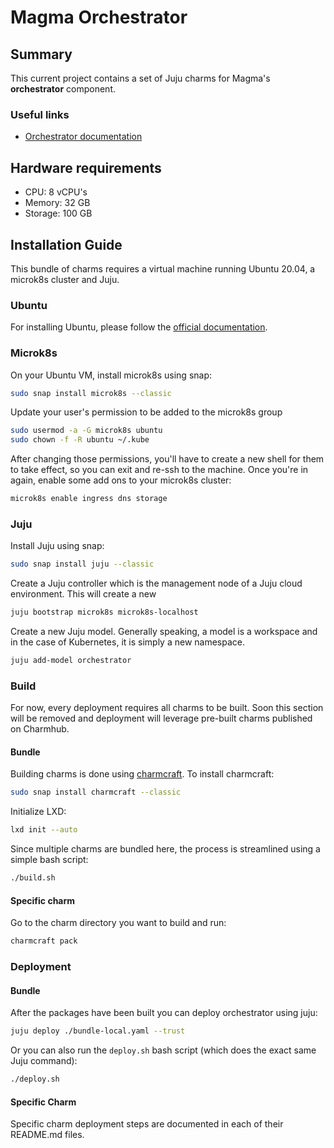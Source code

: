 # Magma Orchestrator

## Summary

This current project contains a set of Juju charms for Magma's **orchestrator** component.

### Useful links
- [Orchestrator documentation](https://docs.magmacore.org/docs/orc8r/architecture_overview)

## Hardware requirements
- CPU: 8 vCPU's
- Memory: 32 GB
- Storage: 100 GB

## Installation Guide
This bundle of charms requires a virtual machine running Ubuntu 20.04, a microk8s cluster and Juju.

### Ubuntu
For installing Ubuntu, please follow the [official documentation](https://releases.ubuntu.com/20.04/).

### Microk8s
On your Ubuntu VM, install microk8s using snap:

```bash
sudo snap install microk8s --classic
```
Update your user's permission to be added to the microk8s group

```bash
sudo usermod -a -G microk8s ubuntu
sudo chown -f -R ubuntu ~/.kube
```
After changing those permissions, you'll have to create a new shell for them to take effect, so 
you can exit and re-ssh to the machine. Once you're in again, enable some add ons to your microk8s
cluster:

```bash
microk8s enable ingress dns storage
```

### Juju
Install Juju using snap:

```bash
sudo snap install juju --classic
```

Create a Juju controller which is the management node of a Juju cloud environment. This will create
a new 

```bash
juju bootstrap microk8s microk8s-localhost
```

Create a new Juju model. Generally speaking, a model is a workspace and in the case of Kubernetes, it
is simply a new namespace.

```bash
juju add-model orchestrator
```

### Build

For now, every deployment requires all charms to be built. Soon this section will be removed and 
deployment will leverage pre-built charms published on Charmhub.

#### Bundle

Building charms is done using [charmcraft](https://github.com/canonical/charmcraft). To install 
charmcraft:
```bash
sudo snap install charmcraft --classic
```
Initialize LXD:

```bash
lxd init --auto
```

Since multiple charms are bundled here, the process is streamlined using a simple bash script:
```bash
./build.sh
```

#### Specific charm

Go to the charm directory you want to build and run:

```bash
charmcraft pack
```

### Deployment

#### Bundle

After the packages have been built you can deploy orchestrator using juju:

```bash
juju deploy ./bundle-local.yaml --trust
```

Or you can also run the `deploy.sh` bash script (which does the exact same Juju command):

```bash
./deploy.sh
```

#### Specific Charm

Specific charm deployment steps are documented in each of their README.md files.
